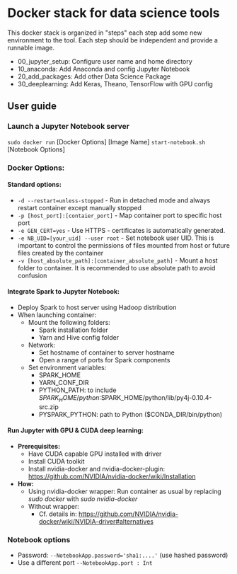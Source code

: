 # Docker stack for data science tools

This docker stack is organized in "steps" each step add some new environment to the tool.
Each step should be independent and provide a runnable image.
* 00_jupyter_setup: Configure user name and home directory
* 10_anaconda: Add Anaconda and config Jupyter Notebook
* 20_add_packages: Add other Data Science Package
* 30_deeplearning: Add Keras, Theano, TensorFlow with GPU config

## User guide
### Launch a Jupyter Notebook server
`sudo docker run` [Docker Options] [Image Name] `start-notebook.sh` [Notebook Options]

### Docker Options:
#### Standard options:
* `-d --restart=unless-stopped` - Run in detached mode and always restart container except manually stopped
* `-p [host_port]:[contaier_port]` - Map container port to specific host port
* `-e GEN_CERT=yes` - Use HTTPS - certificates is automatically generated.
* `-e NB_UID=[your_uid] --user root` - Set notebook user UID. This is important to control the permissions of files mounted from host or future files created by the container
* `-v [host_absolute_path]:[container_absolute_path]` - Mount a host folder to container. It is recommended to use absolute path to avoid confusion

#### Integrate Spark to Jupyter Notebook:
* Deploy Spark to host server using Hadoop distribution
* When launching container:
    * Mount the following folders:
        * Spark installation folder
        * Yarn and Hive config folder
    * Network:
        * Set hostname of container to server hostname
        * Open a range of ports for Spark components
    * Set environment variables:
        * SPARK_HOME
        * YARN_CONF_DIR
        * PYTHON_PATH: to include $SPARK_HOME/python:$SPARK_HOME/python/lib/py4j-0.10.4-src.zip
        * PYSPARK_PYTHON: path to Python ($CONDA_DIR/bin/python)

#### Run Jupyter with GPU & CUDA deep learning:
* **Prerequisites:**
  * Have CUDA capable GPU installed with driver
  * Install CUDA toolkit
  * Install nvidia-docker and nvidia-docker-plugin: https://github.com/NVIDIA/nvidia-docker/wiki/Installation
* **How:** 
  * Using nvidia-docker wrapper: Run container as usual by replacing _sudo docker_ with _sudo nvidia-docker_  
  * Without wrapper:
    * Cf. details in: https://github.com/NVIDIA/nvidia-docker/wiki/NVIDIA-driver#alternatives

### Notebook options
* Password: `--NotebookApp.password='sha1:....'` (use hashed password)
* Use a different port `--NotebookApp.port : Int`
